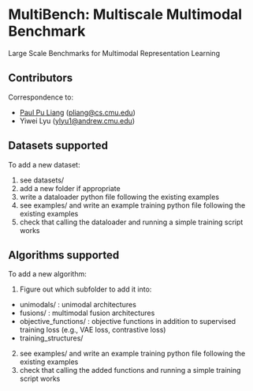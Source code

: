 # MultiBench: Multiscale Multimodal Benchmark

Large Scale Benchmarks for Multimodal Representation Learning

## Contributors

Correspondence to: 
  - [Paul Pu Liang](http://www.cs.cmu.edu/~pliang/) (pliang@cs.cmu.edu)
  - Yiwei Lyu (ylyu1@andrew.cmu.edu)

## Datasets supported

To add a new dataset:

1. see datasets/
2. add a new folder if appropriate
3. write a dataloader python file following the existing examples
4. see examples/ and write an example training python file following the existing examples
5. check that calling the dataloader and running a simple training script works

## Algorithms supported

To add a new algorithm:

1. Figure out which subfolder to add it into:
- unimodals/ : unimodal architectures
- fusions/ : multimodal fusion architectures
- objective_functions/ : objective functions in addition to supervised training loss (e.g., VAE loss, contrastive loss)
- training_structures/ 
2. see examples/ and write an example training python file following the existing examples
3. check that calling the added functions and running a simple training script works
